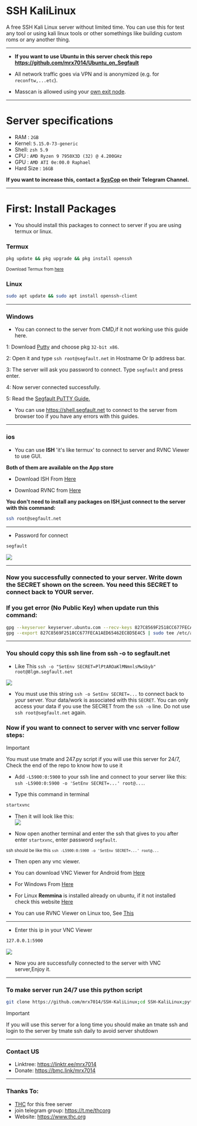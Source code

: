 # SSH KaliLinux
A free SSH Kali Linux server without limited time. You can use this for test any tool or using kali linux tools or other somethings like building custom roms or any another thing.
____________

- **If you want to use Ubuntu in this server check this repo https://github.com/mrx7014/Ubuntu_on_Segfault**

- All network traffic goes via VPN and is anonymized (e.g. for `reconftw,...etc`).

- Masscan is allowed using your <a href="https://thc.org/segfault/wireguard">own exit node</a>.
____________

# Server specifications

- RAM : `2GB`
- Kernel: `5.15.0-73-generic`
- Shell: `zsh 5.9`
- CPU : `AMD Ryzen 9 7950X3D (32) @ 4.200GHz`
- GPU : `AMD ATI 0e:00.0 Raphael`
- Hard Size : `16GB`

**If you want to increase this, contact a <a href="https://t.me/thcorg">SysCop</a> on their Telegram Channel.**
____________

# First: Install Packages

- You should install this packages to connect to server if you are using termux or linux.

### Termux

```sh
pkg update && pkg upgrade && pkg install openssh
```
<small>Download Termux from <a href="https://github.com/termux/termux-app/releases">here</a></small>
  
### Linux

```sh
sudo apt update && sudo apt install openssh-client
```
____

### Windows

- You can connect to the server from CMD,if it not working use this guide here.

1: Download <a href="https://www.chiark.greenend.org.uk/~sgtatham/putty/latest.html">Putty</a> and choose pkg `32-bit x86`.

2: Open it and type `ssh root@segfault.net` in Hostname Or Ip address bar.

3: The server will ask you password to connect. Type `segfault` and press enter.

4: Now server connected successfully. 

5: Read the <a href="https://www.thc.org/segfault/faq/putty/">Segfault PuTTY Guide.</a>

- You can use https://shell.segfault.net to connect to the server from browser too if you have any errors with this guides.
_______

### ios

- You can use **ISH** 'it's like termux' to connect to server and RVNC Viewer to use GUI.

<b>Both of them are available on the App store</b>

- Download ISH From <a href="https://apps.apple.com/us/app/ish-shell/id1436902243">Here</a>

- Download RVNC from <a href="https://apps.apple.com/us/app/vnc-viewer-remote-desktop/id352019548">Here</a>

**You don't need to install any packages on ISH,just connect to the server with this command:**
```sh
ssh root@segfault.net
```
____

- Password for connect
```sh
segfault
```
<img src="img/server.png"></a>
____________

### Now you successfully connected to your server. Write down the SECRET shown on the screen. You need this SECRET to connect back to YOUR server.

### If you get error (No Public Key) when update run this command:
```sh
gpg --keyserver keyserver.ubuntu.com --recv-keys 827C8569F2518CC677FECA1AED65462EC8D5E4C5
gpg --export 827C8569F2518CC677FECA1AED65462EC8D5E4C5 | sudo tee /etc/apt/trusted.gpg.d/kali.gpg > /dev/null
```
____________

### You should copy this ssh line from ssh -o to segfault.net
- Like This `ssh -o "SetEnv SECRET=PlPtAROaKlMNmnlsMwSbyb" root@8lgm.segfault.net`

<img src="img/ssh.jpg"></a>

- You must use this string `ssh -o SetEnv SECRET=...` to connect back to _your_ server. Your data/work is associated with this `SECRET`. You can only access your data if you use the SECRET from the `ssh -o` line. Do not use `ssh root@segfault.net` again.

### Now if you want to connect to server with vnc server follow steps:

> [!IMPORTANT]
> You must use tmate and 247.py script if you will use this server for 24/7, Check the end of the repo to know how to use it
> 

- Add `-L5900:0:5900` to your ssh line and connect to your server like this: `ssh -L5900:0:5900 -o 'SetEnv SECRET=...' root@...`.

- Type this command in terminal

```sh 
startxvnc
```
- Then it will look like this:  
<img src="img/sshvnc.jpg"></a>

- Now open another terminal and enter the ssh that gives to you after enter `startxvnc`, enter password `segfault`.

<small>ssh should be like this `ssh -L5900:0:5900 -o 'SetEnv SECRET=...' root@...`</small>

- Then open any vnc viewer.

- You can download VNC Viewer for
Android from <a href="https://play.google.com/store/apps/details?id=com.realvnc.viewer.android&hl=en_US&pli=1">Here</a>

- For Windows From <a href="https://www.realvnc.com/en/connect/download/viewer/windows/">Here</a>

- For Linux **Remmina** is installed already on ubuntu, if it not installed check this website <a href="https://remmina.org/how-to-install-remmina/">Here</a>

- You can use RVNC Viewer on Linux too, See <a href="https://www.realvnc.com/en/connect/download/viewer/linux/">This</a>
____________

- Enter this ip in your VNC Viewer

```sh
127.0.0.1:5900
```
<img src="img/sshdisplay.png"></a>
- Now you are successfully connected to the server with VNC server,Enjoy it.
____________

### To make server run 24/7 use this python script
```sh
git clone https://github.com/mrx7014/SSH-KaliLinux;cd SSH-KaliLinux;python3 247.py
```

> [!IMPORTANT] 
> If you will use this server for a long time you should make an tmate ssh and login to the server by tmate ssh daily to avoid server shutdown
> 

<hr />


### Contact US
- Linktree: https://linktr.ee/mrx7014
- Donate: https://bmc.link/mrx7014

____________

### Thanks To:
- <a href="https://www.thc.org/">THC</a> for this free server
- join telegram group: https://t.me/thcorg
- Website: https://www.thc.org
